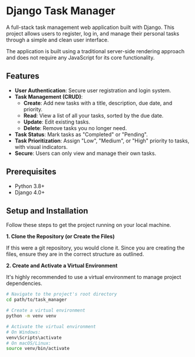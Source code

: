 # Django Task Manager

A full-stack task management web application built with Django. This project allows users to register, log in, and manage their personal tasks through a simple and clean user interface.

The application is built using a traditional server-side rendering approach and does not require any JavaScript for its core functionality.

## Features

-   **User Authentication**: Secure user registration and login system.
-   **Task Management (CRUD)**:
    -   **Create**: Add new tasks with a title, description, due date, and priority.
    -   **Read**: View a list of all your tasks, sorted by the due date.
    -   **Update**: Edit existing tasks.
    -   **Delete**: Remove tasks you no longer need.
-   **Task Status**: Mark tasks as "Completed" or "Pending".
-   **Task Prioritization**: Assign "Low", "Medium", or "High" priority to tasks, with visual indicators.
-   **Secure**: Users can only view and manage their own tasks.

## Prerequisites

-   Python 3.8+
-   Django 4.0+

## Setup and Installation

Follow these steps to get the project running on your local machine.

**1. Clone the Repository (or Create the Files)**

If this were a git repository, you would clone it. Since you are creating the files, ensure they are in the correct structure as outlined.

**2. Create and Activate a Virtual Environment**

It's highly recommended to use a virtual environment to manage project dependencies.

```bash
# Navigate to the project's root directory
cd path/to/task_manager

# Create a virtual environment
python -m venv venv

# Activate the virtual environment
# On Windows:
venv\Scripts\activate
# On macOS/Linux:
source venv/bin/activate